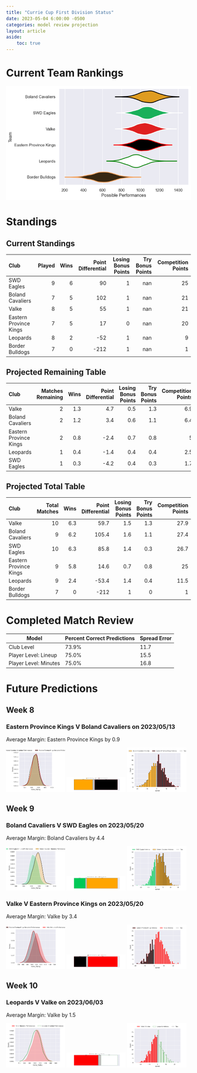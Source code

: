 ```yaml
---  
title: "Currie Cup First Division Status"  
date: 2023-05-04 6:00:00 -0500  
categories: model review projection  
layout: article  
aside:  
    toc: true  
---
```

# Current Team Rankings


![Club Rankings](plots/rankings_Currie-Cup-First-Division-2022.png)
# Standings

## Current Standings


| Club                   |   Played |   Wins |   Point Differential |   Losing Bonus Points |   Try Bonus Points |   Competition Points |
|:-----------------------|---------:|-------:|---------------------:|----------------------:|-------------------:|---------------------:|
| SWD Eagles             |        9 |      6 |                   90 |                     1 |                nan |                   25 |
| Boland Cavaliers       |        7 |      5 |                  102 |                     1 |                nan |                   21 |
| Valke                  |        8 |      5 |                   55 |                     1 |                nan |                   21 |
| Eastern Province Kings |        7 |      5 |                   17 |                     0 |                nan |                   20 |
| Leopards               |        8 |      2 |                  -52 |                     1 |                nan |                    9 |
| Border Bulldogs        |        7 |      0 |                 -212 |                     1 |                nan |                    1 |



## Projected Remaining Table


| Club                   |   Matches Remaining |   Wins |   Point Differential |   Losing Bonus Points |   Try Bonus Points |   Competition Points |
|:-----------------------|--------------------:|-------:|---------------------:|----------------------:|-------------------:|---------------------:|
| Valke                  |                   2 |    1.3 |                  4.7 |                   0.5 |                1.3 |                  6.9 |
| Boland Cavaliers       |                   2 |    1.2 |                  3.4 |                   0.6 |                1.1 |                  6.4 |
| Eastern Province Kings |                   2 |    0.8 |                 -2.4 |                   0.7 |                0.8 |                  5   |
| Leopards               |                   1 |    0.4 |                 -1.4 |                   0.4 |                0.4 |                  2.5 |
| SWD Eagles             |                   1 |    0.3 |                 -4.2 |                   0.4 |                0.3 |                  1.7 |



## Projected Total Table


| Club                   |   Total Matches |   Wins |   Point Differential |   Losing Bonus Points |   Try Bonus Points |   Competition Points |
|:-----------------------|----------------:|-------:|---------------------:|----------------------:|-------------------:|---------------------:|
| Valke                  |              10 |    6.3 |                 59.7 |                   1.5 |                1.3 |                 27.9 |
| Boland Cavaliers       |               9 |    6.2 |                105.4 |                   1.6 |                1.1 |                 27.4 |
| SWD Eagles             |              10 |    6.3 |                 85.8 |                   1.4 |                0.3 |                 26.7 |
| Eastern Province Kings |               9 |    5.8 |                 14.6 |                   0.7 |                0.8 |                 25   |
| Leopards               |               9 |    2.4 |                -53.4 |                   1.4 |                0.4 |                 11.5 |
| Border Bulldogs        |               7 |    0   |               -212   |                   1   |                0   |                  1   |



# Completed Match Review


| Model | Percent Correct Predictions | Spread Error |
| ------ | ------ | ------ |
| Club Level | 73.9% | 11.7 |
| Player Level: Lineup | 75.0% | 15.5 |
| Player Level: Minutes | 75.0% | 16.8 |


# Future Predictions

## Week 8

### Eastern Province Kings V Boland Cavaliers on 2023/05/13


Average Margin: Eastern Province Kings by 0.9

<p float="left">
<img src="plots/performances_Eastern Province Kings_V_Boland Cavaliers_8.png" width="32%" />
<img src="plots/resultbar_Eastern Province Kings_V_Boland Cavaliers_8.png" width="32%" />
<img src="plots/spreads_Eastern Province Kings_V_Boland Cavaliers_8.png" width="32%" />
</p>

## Week 9

### Boland Cavaliers V SWD Eagles on 2023/05/20


Average Margin: Boland Cavaliers by 4.4

<p float="left">
<img src="plots/performances_Boland Cavaliers_V_SWD Eagles_9.png" width="32%" />
<img src="plots/resultbar_Boland Cavaliers_V_SWD Eagles_9.png" width="32%" />
<img src="plots/spreads_Boland Cavaliers_V_SWD Eagles_9.png" width="32%" />
</p>

### Valke V Eastern Province Kings on 2023/05/20


Average Margin: Valke by 3.4

<p float="left">
<img src="plots/performances_Valke_V_Eastern Province Kings_9.png" width="32%" />
<img src="plots/resultbar_Valke_V_Eastern Province Kings_9.png" width="32%" />
<img src="plots/spreads_Valke_V_Eastern Province Kings_9.png" width="32%" />
</p>

## Week 10

### Leopards V Valke on 2023/06/03


Average Margin: Valke by 1.5

<p float="left">
<img src="plots/performances_Leopards_V_Valke_10.png" width="32%" />
<img src="plots/resultbar_Leopards_V_Valke_10.png" width="32%" />
<img src="plots/spreads_Leopards_V_Valke_10.png" width="32%" />
</p>
